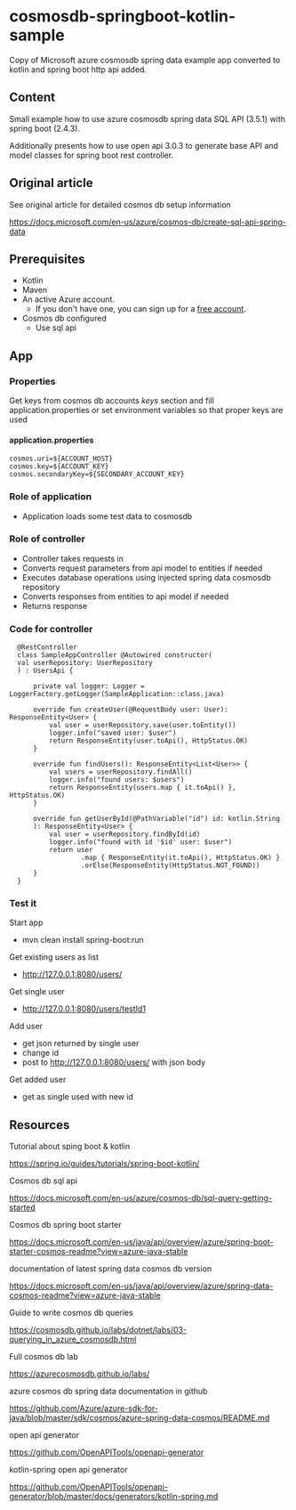 # cosmosdb-springboot-kotlin-sample

Copy of Microsoft azure cosmosdb spring data example app converted to kotlin and spring boot http api added.

## Content

Small example how to use azure cosmosdb spring data SQL API (3.5.1) with spring boot (2.4.3).

Additionally presents how to use open api 3.0.3 to generate base API and model classes for spring boot rest controller.

## Original article

See original article for detailed cosmos db setup information

https://docs.microsoft.com/en-us/azure/cosmos-db/create-sql-api-spring-data

## Prerequisites

- Kotlin
- Maven
- An active Azure account.
    - If you don't have one, you can sign up for a [free account](https://azure.microsoft.com/free/).
- Cosmos db configured
    - Use sql api

## App

### Properties

Get keys from cosmos db accounts *keys* section and fill application.properties or set environment variables so that proper keys are used

#### application.properties

    cosmos.uri=${ACCOUNT_HOST}
    cosmos.key=${ACCOUNT_KEY}
    cosmos.secondaryKey=${SECONDARY_ACCOUNT_KEY}

### Role of application

- Application loads some test data to cosmosdb

### Role of controller

- Controller takes requests in
- Converts request parameters from api model to entities if needed  
- Executes database operations using injected spring data cosmosdb repository
- Converts responses from entities to api model if needed
- Returns response

### Code for controller

```
  @RestController
  class SampleAppController @Autowired constructor(
  val userRepository: UserRepository
  ) : UsersApi {

      private val logger: Logger = LoggerFactory.getLogger(SampleApplication::class.java)
  
      override fun createUser(@RequestBody user: User): ResponseEntity<User> {
          val user = userRepository.save(user.toEntity())
          logger.info("saved user: $user")
          return ResponseEntity(user.toApi(), HttpStatus.OK)
      }
  
      override fun findUsers(): ResponseEntity<List<User>> {
          val users = userRepository.findAll()
          logger.info("found users: $users")
          return ResponseEntity(users.map { it.toApi() }, HttpStatus.OK)
      }
  
      override fun getUserById(@PathVariable("id") id: kotlin.String
      ): ResponseEntity<User> {
          val user = userRepository.findById(id)
          logger.info("found with id '$id' user: $user")
          return user
                  .map { ResponseEntity(it.toApi(), HttpStatus.OK) }
                  .orElse(ResponseEntity(HttpStatus.NOT_FOUND))
      }
  }
```

### Test it

Start app

- mvn clean install spring-boot:run

Get existing users as list

- http://127.0.0.1:8080/users/

Get single user

- http://127.0.0.1:8080/users/testId1

Add user

- get json returned by single user 
- change id
- post to http://127.0.0.1:8080/users/ with json body

Get added user

- get as single used with new id

## Resources

Tutorial about sping boot & kotlin

https://spring.io/guides/tutorials/spring-boot-kotlin/

Cosmos db sql api

https://docs.microsoft.com/en-us/azure/cosmos-db/sql-query-getting-started

Cosmos db spring boot starter

https://docs.microsoft.com/en-us/java/api/overview/azure/spring-boot-starter-cosmos-readme?view=azure-java-stable

documentation of latest spring data cosmos db version

https://docs.microsoft.com/en-us/java/api/overview/azure/spring-data-cosmos-readme?view=azure-java-stable

Guide to write cosmos db queries

https://cosmosdb.github.io/labs/dotnet/labs/03-querying_in_azure_cosmosdb.html

Full cosmos db lab

https://azurecosmosdb.github.io/labs/

azure cosmos db spring data documentation in github

https://github.com/Azure/azure-sdk-for-java/blob/master/sdk/cosmos/azure-spring-data-cosmos/README.md

open api generator

https://github.com/OpenAPITools/openapi-generator

kotlin-spring open api generator

https://github.com/OpenAPITools/openapi-generator/blob/master/docs/generators/kotlin-spring.md

